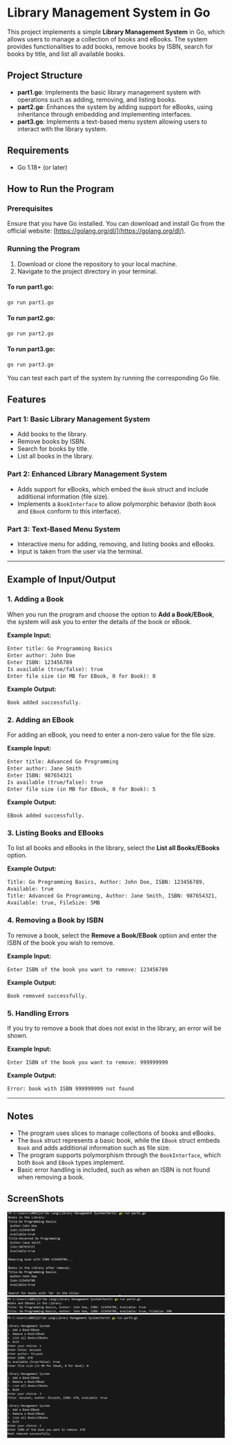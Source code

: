 # Library Management System in Go

This project implements a simple **Library Management System** in Go, which allows users to manage a collection of books and eBooks. The system provides functionalities to add books, remove books by ISBN, search for books by title, and list all available books.

## Project Structure

- **part1.go**: Implements the basic library management system with operations such as adding, removing, and listing books.
- **part2.go**: Enhances the system by adding support for eBooks, using inheritance through embedding and implementing interfaces.
- **part3.go**: Implements a text-based menu system allowing users to interact with the library system.

## Requirements

- Go 1.18+ (or later)

## How to Run the Program

### Prerequisites

Ensure that you have Go installed. You can download and install Go from the official website: [https://golang.org/dl/](https://golang.org/dl/).

### Running the Program

1. Download or clone the repository to your local machine.
2. Navigate to the project directory in your terminal.

#### To run **part1.go**:
```bash
go run part1.go
```

#### To run **part2.go**:
```bash
go run part2.go
```

#### To run **part3.go**:
```bash
go run part3.go
```

You can test each part of the system by running the corresponding Go file.

## Features

### **Part 1: Basic Library Management System**

- Add books to the library.
- Remove books by ISBN.
- Search for books by title.
- List all books in the library.

### **Part 2: Enhanced Library Management System**

- Adds support for eBooks, which embed the `Book` struct and include additional information (file size).
- Implements a `BookInterface` to allow polymorphic behavior (both `Book` and `EBook` conform to this interface).
  
### **Part 3: Text-Based Menu System**

- Interactive menu for adding, removing, and listing books and eBooks.
- Input is taken from the user via the terminal.

---

## Example of Input/Output

### 1. **Adding a Book**

When you run the program and choose the option to **Add a Book/EBook**, the system will ask you to enter the details of the book or eBook.

**Example Input:**
```
Enter title: Go Programming Basics
Enter author: John Doe
Enter ISBN: 123456789
Is available (true/false): true
Enter file size (in MB for EBook, 0 for Book): 0
```

**Example Output:**
```
Book added successfully.
```

### 2. **Adding an EBook**

For adding an eBook, you need to enter a non-zero value for the file size.

**Example Input:**
```
Enter title: Advanced Go Programming
Enter author: Jane Smith
Enter ISBN: 987654321
Is available (true/false): true
Enter file size (in MB for EBook, 0 for Book): 5
```

**Example Output:**
```
EBook added successfully.
```

### 3. **Listing Books and EBooks**

To list all books and eBooks in the library, select the **List all Books/EBooks** option.

**Example Output:**
```
Title: Go Programming Basics, Author: John Doe, ISBN: 123456789, Available: true
Title: Advanced Go Programming, Author: Jane Smith, ISBN: 987654321, Available: true, FileSize: 5MB
```

### 4. **Removing a Book by ISBN**

To remove a book, select the **Remove a Book/EBook** option and enter the ISBN of the book you wish to remove.

**Example Input:**
```
Enter ISBN of the book you want to remove: 123456789
```

**Example Output:**
```
Book removed successfully.
```

### 5. **Handling Errors**

If you try to remove a book that does not exist in the library, an error will be shown.

**Example Input:**
```
Enter ISBN of the book you want to remove: 999999999
```

**Example Output:**
```
Error: book with ISBN 999999999 not found
```

---

## Notes

- The program uses slices to manage collections of books and eBooks.
- The `Book` struct represents a basic book, while the `EBook` struct embeds `Book` and adds additional information such as file size.
- The program supports polymorphism through the `BookInterface`, which both `Book` and `EBook` types implement.
- Basic error handling is included, such as when an ISBN is not found when removing a book.

## ScreenShots
![Part1](Screenshots/Part1.png)
![Part2](Screenshots/Part2.png)
![Part3](Screenshots/Part3.png)

